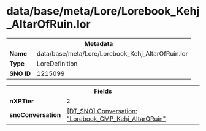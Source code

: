 <h1>data/base/meta/Lore/Lorebook_Kehj_AltarOfRuin.lor</h1><table><tr><th colspan="100%">Metadata</th></tr><tr><td><b>Name</b></td><td>data/base/meta/Lore/Lorebook_Kehj_AltarOfRuin.lor</td></tr><tr><td><b>Type</b></td><td>LoreDefinition</td></tr><tr><td><b>SNO ID</b></td><td>1215099</td></tr></table>

<table><tr><th colspan="100%">Fields</th></tr><tr><td><b>nXPTier</b></td><td><code>2</code></td></tr><tr><td><b>snoConversation</b></td><td><a href="..\Conversation\Lorebook_CMP_Kehj_AltarORuin.cnv.md">[DT_SNO] Conversation: "Lorebook_CMP_Kehj_AltarORuin"</a></td></tr></table>

